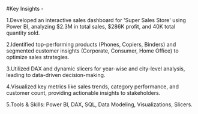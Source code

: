 #Key Insights -

1.Developed an interactive sales dashboard for 'Super Sales Store' using Power BI, analyzing $2.3M in total sales, $286K profit, and 40K total quantity sold.

2.Identified top-performing products (Phones, Copiers, Binders) and segmented customer insights (Corporate, Consumer, Home Office) to optimize sales strategies.

3.Utilized DAX and dynamic slicers for year-wise and city-level analysis, leading to data-driven decision-making.

4.Visualized key metrics like sales trends, category performance, and customer count, providing actionable insights to stakeholders.

5.Tools & Skills: Power BI, DAX, SQL, Data Modeling, Visualizations, Slicers.


<!---
jayant-27/jayant-27 is a ✨ special ✨ repository because its `README.md` (this file) appears on your GitHub profile.
You can click the Preview link to take a look at your changes.
--->
